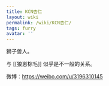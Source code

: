 ```yaml
---
title: KCN杏仁
layout: wiki
permalink: /wiki/KCN杏仁/
tags: furry
avatar: ''
---
```


狮子兽人。

与 [[狼崽棕毛]] 似乎是不一般的关系。

微博：https://weibo.com/u/3196310145

<!--哔哩哔哩：634320-->



